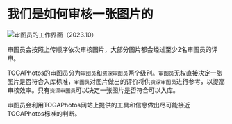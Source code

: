 # 我们是如何审核一张图片的

![审图员的工作界面（2023.10）](https://source.794td.cn/TOGA/guideline/screen_interface.png)

审图员会按照上传顺序依次审核图片，大部分图片都会经过至少2名审图员的评审。

TOGAPhotos的审图员分为`审图员`和`资深审图员`两个级别。`审图员`无权直接决定一张图片是否符合入库标准，`审图员`对图片做出的评价将供`资深审图员`进行参考，以提高审核效率。只有`资深审图员`可以决定一张图片是否符合可以入库。

审图员会利用TOGAPhotos网站上提供的工具和信息做出尽可能接近TOGAPhotos标准的判断。
